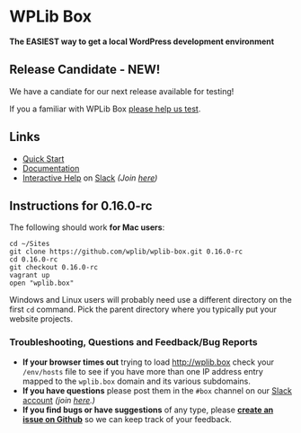 # WPLib Box

**The EASIEST way to get a local WordPress development environment**

## Release Candidate - NEW! 

We have a candiate for our next release available for testing! 

If you a familiar with WPLib Box [please help us test](#instructions-for-0160-rc). 


## Links
 - [Quick Start](http://wplib.github.io/wplib-box/#quickstart)
 - [Documentation](http://wplib.github.io/wplib-box/)
 - [Interactive Help](wplib.slack.com) on [Slack](https://slackhq.com) <em>(Join [here](https://slackpass.io/wplib))</em>

## Instructions for 0.16.0-rc 

The following should work **for Mac users**: 

```
cd ~/Sites
git clone https://github.com/wplib/wplib-box.git 0.16.0-rc
cd 0.16.0-rc
git checkout 0.16.0-rc
vagrant up
open "wplib.box"
```
Windows and Linux users will probably need use a different directory on the first `cd` command. Pick the parent directory where you typically put your website projects.

### Troubleshooting, Questions and Feedback/Bug Reports
- **If your browser times out** trying to load http://wplib.box check your `/env/hosts` file to see if you have more than one IP address entry mapped to the `wplib.box` domain and its various subdomains.
- **If you have questions** please post them in the `#box` channel on our [Slack account](wplib.slack.com) <em>(join [here](https://slackpass.io/wplib).)</em>
- **If you find bugs or have suggestions** of any type, please [**create an issue on Github**](https://github.com/wplib/wplib-box/issues/new) so we can keep track of your feedback.
